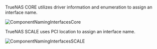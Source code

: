 ---
---

TrueNAS CORE utilizes driver information and enumeration to assign an interface name.

![ComponentNamingInterfacesCore](/images/CORE/12.0/ComponentNamingInterfacesCore.png "TrueNAS CORE Interface Listing")

TrueNAS SCALE uses PCI location to assign an interface name.

![ComponentNamingInterfacesSCALE](/images/SCALE/ComponentNamingInterfacesSCALE.png "TrueNAS SCALE Interface Listing")